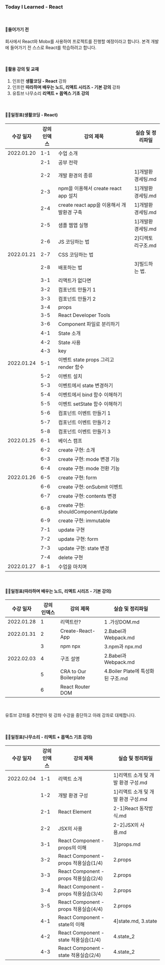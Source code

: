 ### Today I Learned - React

<br>

#### 🔨들어가기 전

회사에서 React와 Mobx를 사용하여 프로젝트를 진행할 예정이라고 합니다.
본격 개발에 들어가기 전 스스로 React를 학습하려고 합니다.

<br>

#### 🎁활용 강의 및 교재

1. 인프런 **생활코딩 - React** 강좌
2. 인프런 **따라하며 배우는 노드, 리액트 시리즈 - 기본 강의** 강좌
3. 유튜브 나무소리 **리액트 + 몹엑스 기초 강의** 

<br>

#### ✍🏻일정표(생활코딩 - React)

| 수강 일자  | 강의 인덱스 | 강의 제목 | 실습 및 정리파일 |
| ---------- | --------- | ---------- | -------------- |
| 2022.01.20 | 1-1         | 수업 소개                   | |
|            | 2-1         | 공부 전략                   | |
|            | 2-2         | 개발 환경의 종류             | 1]개발환경세팅.md |
|            | 2-3         | npm을 이용해서 create react app 설치 | 1]개발환경세팅.md |
|            | 2-4         | create react app을 이용해서 개발환경 구축 | 1]개발환경세팅.md |
|            | 2-5         | 샘플 웹앱 실행               | 1]개발환경세팅.md |
|            | 2-6         | JS 코딩하는 법 | 2]디렉토리구조.md |
| 2022.01.21 | 2-7         | CSS 코딩하는 법 | |
|            | 2-8         | 배포하는 법 | 3]빌드하는 법. |
|            | 3-1         | 리액트가 없다면 | |
|            | 3-2         | 컴포넌트 만들기 1 | |
|            | 3-3         | 컴포넌트 만들기 2 | |
|            | 3-4         | props | |
|            | 3-5         | React Developer Tools | |
|            | 3-6         | Component 파일로 분리하기 | |
|            | 4-1         | State 소개 | |
|            | 4-2         | State 사용 | |
|            | 4-3         | key | |
| 2022.01.24 | 5-1         | 이벤트 state props 그리고 render 함수 | |
|            | 5-2         | 이벤트 설치 | |
|            | 5-3         | 이벤트에서 state 변경하기 | |
|            | 5-4         | 이벤트에서 bind 함수 이해하기 | |
|            | 5-5         | 이벤트 setState 함수 이해하기 | |
|            | 5-6         | 컴포넌트 이벤트 만들기 1 | |
|            | 5-7         | 컴포넌트 이벤트 만들기 2 | |
|            | 5-8         | 컴포넌트 이벤트 만들기 3 | |
| 2022.01.25 | 6-1         | 베이스 캠프 | |
|            | 6-2         | create 구현: 소개 | |
|            | 6-3         | create 구현: mode 변경 기능 | |
|            | 6-4         | create 구현: mode 전환 기능 | |
| 2022.01.26 | 6-5         | create 구현: form | |
|            | 6-6         | create 구현: onSubmit 이벤트 | |
|            | 6-7         | create 구현: contents 변경 | |
|            | 6-8         | create 구현: shouldComponentUpdate | |
|            | 6-9         | create 구현: immutable | |
|            | 7-1         | update 구현 | |
|            | 7-2         | update 구현: form | |
|            | 7-3         | update 구현: state 변경 | |
|            | 7-4         | delete 구현 | |
| 2022.01.27 | 8-1         | 수업을 마치며 | |

<br>

#### ✍🏻일정표(따라하며 배우는 노드, 리액트 시리즈 - 기본 강의)

| 수강 일자  | 강의 인덱스 | 강의 제목 | 실습 및 정리파일 |
| ---------- | --------- | ---------- | -------------- |
| 2022.01.28 | 1         | 리액트란? | 1 .가상DOM.md |
| 2022.01.31 | 2         | Create-React-App | 2.Babel과 Webpack.md |
|            | 3         | npm npx | 3.npm과 npx.md |
| 2022.02.03 | 4         | 구조 설명 | 2.Babel과 Webpack.md |
|            | 5         | CRA to Our Boilerplate | 4.Boiler Plate에 특성화된 구조.md |
|            | 6         | React Router DOM | |

<br>

유튜브 강좌를 추천받아 윗 강좌 수강을 중단하고 아래 강좌로 대체합니다.

<br>

#### ✍🏻일정표(나무소리 - 리액트 + 몹엑스 기초 강의)

| 수강 일자  | 강의 인덱스 | 강의 제목 | 실습 및 정리파일 |
| ---------- | --------- | ---------- | -------------- |
| 2022.02.04 | 1-1       | 리액트 소개 | 1]리액트 소개 및 개발 환경 구성.md |
|            | 1-2       | 개발 환경 구성 | 1]리액트 소개 및 개발 환경 구성.md |
|            | 2-1       | React Element | 2-1]React 동작방식.md |
|            | 2-2       | JSX의 사용 | 2-2]JSX의 사용.md |
|            | 3-1       | React Component - props의 이해 | 3]props.md |
|            | 3-2       | React Component - props 적용실습(1/4) | 2.props |
|            | 3-3       | React Component - props 적용실습(2/4) | 2.props |
|            | 3-4       | React Component - props 적용실습(3/4) | 2.props |
|            | 3-5       | React Component - props 적용실습(4/4) | 2.props |
|            | 4-1       | React Component - state의 이해 | 4]state.md, 3.state |
|            | 4-2       | React Component - state 적용실습(1/4) | 4.state_2 |
|            | 4-3       | React Component - state 적용실습(2/4) | 4.state_2 |